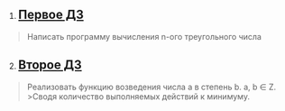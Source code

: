 

1. ## [Первое ДЗ](Java_HW_1\Task_1.java)
>Написать программу вычисления n-ого треугольного числа

2. ## [Второе ДЗ](Java_HW_2\Application.java)
>Реализовать функцию возведения числа а в степень b. a, b ∈ Z. >Сводя количество выполняемых действий к минимуму.

